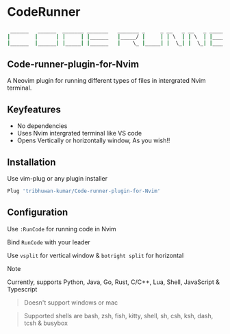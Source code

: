 # CodeRunner
```bash
 ______   ______  _______ _______   _______ _     _ __   _ __   _ _______ _______
|        |      | |     | |______   |_____/ |     | | \  | | \  | |______ |_____/
|______  |______| |_____| |______   |    \_ |_____| |  \_| |  \_| |______ |    \_

```
## Code-runner-plugin-for-Nvim
A Neovim plugin for running different types of files in intergrated Nvim terminal.

## Keyfeatures
- No dependencies
- Uses Nvim intergrated terminal like VS code
- Opens Vertically or horizontally window, As you wish!!

## Installation
Use vim-plug or any plugin installer
```bash
Plug 'tribhuwan-kumar/Code-runner-plugin-for-Nvim'
```
## Configuration
Use `:RunCode` for running code in Nvim

Bind `RunCode` with your leader

Use `vsplit` for vertical window & `botright split` for horizontal

> [!NOTE]
> Currently, supports Python, Java, Go, Rust, C/C++, Lua, Shell, JavaScript & Typescript

> Doesn't support windows or mac

> Supported shells are bash, zsh, fish, kitty, shell, sh, csh, ksh, dash, tcsh & busybox
